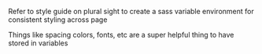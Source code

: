 Refer to style guide on plural sight to create a sass variable environment for consistent styling across page

Things like spacing colors, fonts, etc are a super helpful thing to have stored in variables
